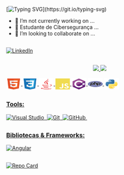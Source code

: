 

[![Typing SVG](https://readme-typing-svg.demolab.com/?color=234322&size=30&center=true&vCenter=true&width=1000&lines=Olá,+eu+sou+Daniel+Novais✨;Sou+de+São+Paulo;+✨+Estudante+de+tecnologia+✨;)](https://git.io/typing-svg)

- 🔭 I’m not currently working on ...
- 🌱 Estudante de Cibersegurança ...
- 👯 I’m looking to collaborate on ...
##
[![LinkedIn](https://img.shields.io/badge/LinkedIn-000?style=for-the-badge&logo=linkedin&logoColor=0E76A8)](https://www.linkedin.com/in/daniel-novais-dos-santos-siqueira-296a81236/)
##
<div align="center">
  <a href="https://github.com/N0vais">
  <img height="180em" src="https://github-readme-stats.vercel.app/api?username=N0vais&show_icons=true&theme=dracula&include_all_commits=true&count_private=true"/>
  <img height="180em" src="https://github-readme-stats.vercel.app/api/top-langs/?username=N0vais&layout=compact&langs_count=7&theme=dracula"/>
</div>

<div style="display: inline_block"><br>
  <img align="center" alt="N0vais-HTML" height="30" width="40" src="https://raw.githubusercontent.com/devicons/devicon/master/icons/html5/html5-original.svg">
  <img align="center" alt="N0vais-CSS" height="30" width="40" src="https://raw.githubusercontent.com/devicons/devicon/master/icons/css3/css3-original.svg">
  <img align="center" alt="N0vais-Java" height="30" width="40" src="https://raw.githubusercontent.com/devicons/devicon/master/icons/java/java-plain.svg">
  <img align="center" alt="N0vais-Js" height="30" width="40" src="https://raw.githubusercontent.com/devicons/devicon/master/icons/javascript/javascript-plain.svg">
  <img align="center" alt="N0vais-C#" height="30" width="40" src="https://raw.githubusercontent.com/devicons/devicon/master/icons/csharp/csharp-original.svg">
  <img align="center" alt="N0vais-PHP" height="30" width="40" src="https://raw.githubusercontent.com/devicons/devicon/master/icons/php/php-original.svg">
  <img align="center" alt="N0vais-PYTHON" height="30" width="40" src="https://raw.githubusercontent.com/devicons/devicon/master/icons/python/python-original.svg">
</div>
  
  ##
  ### Tools:
![Visual Studio](https://img.shields.io/badge/-Visual%20Studio-0D1117?style=for-the-badge&logo=visual-studio&logoColor=C8A2C8&labelColor=0D1117)&nbsp;
![Git](https://img.shields.io/badge/-Git-0D1117?style=for-the-badge&logo=git&labelColor=0D1117)&nbsp;
![GitHub](https://img.shields.io/badge/-GitHub-0D1117?style=for-the-badge&logo=github&labelColor=0D1117)&nbsp;
##
### Bibliotecas & Frameworks: 
  
![Angular](https://img.shields.io/badge/Angular-DD0031?style=for-the-badge&logo=angular&logoColor=white)

##

  
  [![Repo Card](https://github-readme-stats.vercel.app/api/pin/?username=N0vais&repo=N0vais&bg_color=000&border_color=30A3DC&show_icons=true&icon_color=30A3DC&title_color=E94D5F&text_color=FFF)](https://github.com/N0vais/N0vais)
